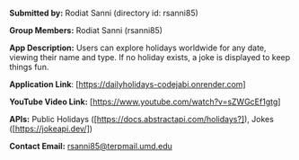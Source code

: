 **Submitted by:** Rodiat Sanni (directory id: rsanni85)

**Group Members:** Rodiat Sanni (rsanni85)

**App Description:** Users can explore holidays worldwide for any date, viewing their name and type. If no holiday exists, a joke is displayed to keep things fun.

**Application Link**: [https://dailyholidays-codejabi.onrender.com]

**YouTube Video Link:** [https://www.youtube.com/watch?v=sZWGcEf1gtg]

**APIs:** Public Holidays ([https://docs.abstractapi.com/holidays?]), Jokes ([https://jokeapi.dev/])

**Contact Email:**  rsanni85@terpmail.umd.edu